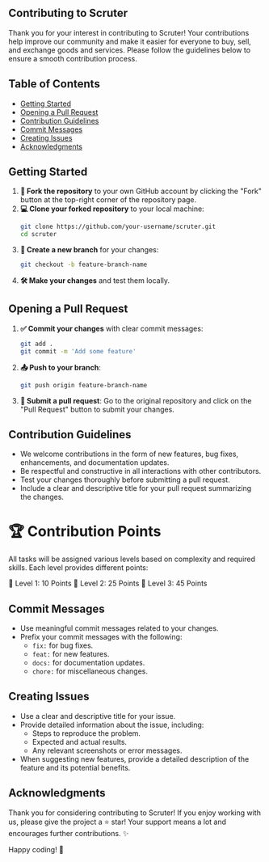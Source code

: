 
## Contributing to Scruter

Thank you for your interest in contributing to Scruter! Your contributions help improve our community and make it easier for everyone to buy, sell, and exchange goods and services. Please follow the guidelines below to ensure a smooth contribution process.

## Table of Contents
- [Getting Started](#getting-started)
- [Opening a Pull Request](#opening-a-pull-request)
- [Contribution Guidelines](#contribution-guidelines)
- [Commit Messages](#commit-messages)
- [Creating Issues](#creating-issues)
- [Acknowledgments](#acknowledgments)

## Getting Started

1. **🍴 Fork the repository** to your own GitHub account by clicking the "Fork" button at the top-right corner of the repository page.
2. **💻 Clone your forked repository** to your local machine:
   ```bash
   git clone https://github.com/your-username/scruter.git
   cd scruter
   ```
3. **🌿 Create a new branch** for your changes:
   ```bash
   git checkout -b feature-branch-name
   ```
4. **🛠️ Make your changes** and test them locally.

## Opening a Pull Request

1. **✅  Commit your changes** with clear commit messages:
   ```bash
   git add .
   git commit -m 'Add some feature'
   ```
2. **📤 Push to your branch**:
   ```bash
   git push origin feature-branch-name
   ```
3. **🔄 Submit a pull request**: Go to the original repository and click on the "Pull Request" button to submit your changes.

## Contribution Guidelines

- We welcome contributions in the form of new features, bug fixes, enhancements, and documentation updates.
- Be respectful and constructive in all interactions with other contributors.
- Test your changes thoroughly before submitting a pull request.
- Include a clear and descriptive title for your pull request summarizing the changes.
# 🏆 Contribution Points
All tasks will be assigned various levels based on complexity and required skills. Each level provides different points:

🥇 Level 1: 10 Points
🥈 Level 2: 25 Points
🥉 Level 3: 45 Points

## Commit Messages

- Use meaningful commit messages related to your changes. 
- Prefix your commit messages with the following:
  - `fix:` for bug fixes.
  - `feat:` for new features.
  - `docs:` for documentation updates.
  - `chore:` for miscellaneous changes.

## Creating Issues

- Use a clear and descriptive title for your issue.
- Provide detailed information about the issue, including:
  - Steps to reproduce the problem.
  - Expected and actual results.
  - Any relevant screenshots or error messages.
- When suggesting new features, provide a detailed description of the feature and its potential benefits.

## Acknowledgments

Thank you for considering contributing to Scruter! 
If you enjoy working with us, please give the project a ⭐ star! Your support means a lot and encourages further contributions. ✨



Happy coding! 🚀


